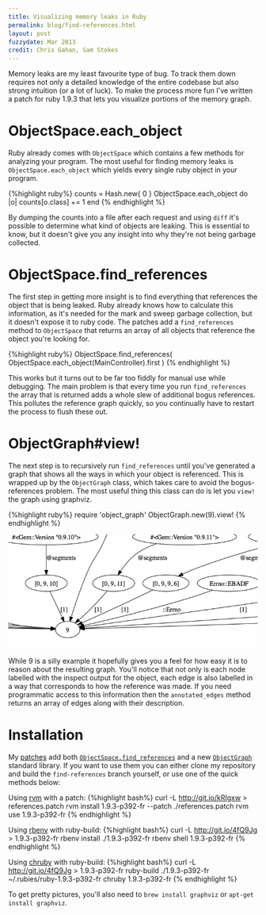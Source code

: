 ```yaml
---
title: Visualizing memory leaks in Ruby
permalink: blog/find-references.html
layout: post
fuzzydate: Mar 2013
credit: Chris Gahan, Sam Stokes
---
```


Memory leaks are my least favourite type of bug. To track them down requires not only a detailed knowledge of the entire codebase but also strong intuition (or a lot of luck). To make the process more fun I've written a patch for ruby 1.9.3 that lets you visualize portions of the memory graph.

ObjectSpace.each_object
=======================

Ruby already comes with `ObjectSpace` which contains a few methods for analyzing your program. The most useful for finding memory leaks is `ObjectSpace.each_object` which yields every single ruby object in your program.

{%highlight ruby%}
counts = Hash.new{ 0 }
ObjectSpace.each_object do |o|
  counts[o.class] += 1
end
{% endhighlight %}

By dumping the counts into a file after each request and using `diff` it's possible to determine what kind of objects are leaking. This is essential to know, but it doesn't give you any insight into why they're not being garbage collected.

ObjectSpace.find_references
===========================

The first step in getting more insight is to find everything that references the object that is being leaked. Ruby already knows how to calculate this information, as it's needed for the mark and sweep garbage collection, but it doesn't expose it to ruby code. The patches add a `find_references` method to `ObjectSpace` that returns an array of all objects that reference the object you're looking for.

{%highlight ruby%}
ObjectSpace.find_references(
  ObjectSpace.each_object(MainController).first
)
{% endhighlight %}

This works but it turns out to be far too fiddly for manual use while debugging. The main problem is that every time you run `find_references` the array that is returned adds a whole slew of additional bogus references. This pollutes the reference graph quickly, so you continually have to restart the process to flush these out.

ObjectGraph#view!
=================

The next step is to recursively run `find_references` until you've generated a graph that shows all the ways in which your object is referenced. This is wrapped up by the `ObjectGraph` class, which takes care to avoid the bogus-references problem. The most useful thing this class can do is let you `view!` the graph using graphviz.

{%highlight ruby%}
require 'object_graph'
ObjectGraph.new(9).view!
{% endhighlight %}

<div class="highlight">
<a href="../images/references.pdf"><img src="../images/references-preview.png"></a>
</div>

While 9 is a silly example it hopefully gives you a feel for how easy it is to reason about the resulting graph. You'll notice that not only is each node labelled with the inspect output for the object, each edge is also labelled in a way that corresponds to how the reference was made. If you need programmatic access to this information then the `annotated_edges` method returns an array of edges along with their description.

Installation
============

My [patches](https://github.com/ConradIrwin/ruby/commits/find-references) add both [`ObjectSpace.find_references`](https://github.com/ConradIrwin/ruby/commit/af5266875503d58b9fd16a6748d71649e69af922) and  a new [`ObjectGraph`](https://github.com/ConradIrwin/ruby/blob/find-references/lib/object_graph.rb) standard library. If you want to use them you can either clone my repository and build the `find-references` branch yourself, or use one of the quick methods below:

Using [rvm](http://rvm.io) with a patch:
{%highlight bash%}
curl -L http://git.io/kRIgxw > references.patch
rvm install 1.9.3-p392-fr --patch ./references.patch
rvm use 1.9.3-p392-fr
{% endhighlight %}

Using [rbenv](https://github.com/sstephenson/rbenv) with ruby-build:
{%highlight bash%}
curl -L http://git.io/4fQ9Jg > 1.9.3-p392-fr
rbenv install ./1.9.3-p392-fr
rbenv shell 1.9.3-p392-fr
{% endhighlight %}

Using [chruby](https://github.com/postmodern/chruby) with ruby-build:
{%highlight bash%}
curl -L http://git.io/4fQ9Jg > 1.9.3-p392-fr
ruby-build ./1.9.3-p392-fr ~/.rubies/ruby-1.9.3-p392-fr
chruby 1.9.3-p392-fr
{% endhighlight %}

To get pretty pictures, you'll also need to `brew install graphviz` or `apt-get install graphviz`.
